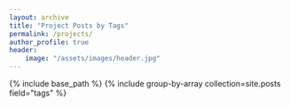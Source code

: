 ```yaml
---
layout: archive
title: "Project Posts by Tags"
permalink: /projects/
author_profile: true
header:
    image: "/assets/images/header.jpg"
---
```


{% include base_path %}
{% include group-by-array collection=site.posts field="tags" %}
